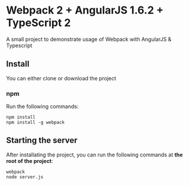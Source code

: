 # Webpack 2 + AngularJS 1.6.2 + TypeScript 2
A small project to demonstrate usage of Webpack with AngularJS & Typescript
## Install
You can either clone or download the project
### npm
Run the following commands:
```
npm install
npm install -g webpack
```
## Starting the server
After installating the project, you can run the following commands at **the root of the project**:
```
webpack
node server.js
```
